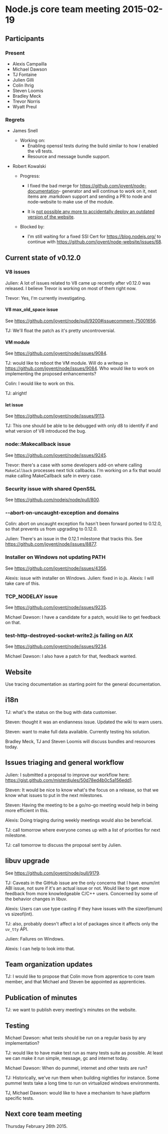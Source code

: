 # Node.js core team meeting 2015-02-19

## Participants

### Present

* Alexis Campailla
* Michael Dawson
* TJ Fontaine
* Julien Gilli
* Colin Ihrig
* Steven Loomis
* Bradley Meck
* Trevor Norris
* Wyatt Preul

### Regrets

* James Snell
  * Working on:
    * Enabling openssl tests during the build similar to how I enabled the v8 tests.
    * Resource and message bundle support.

* Robert Kowalski
  * Progress:
    * I fixed the bad merge for <https://github.com/joyent/node-documentation>-
    generator and will continue to work on it, next items are .markdown
    support and sending a PR to node and node-website to make use of the
    module.

    * It is [not possible any more to accidentally deploy an outdated version of the website](https://github.com/joyent/node-website/commit/dc1ab6f2037a9005d7fc44e73001bf9067e25d5b).

  * Blocked by:
    * I'm still waiting for a fixed SSl Cert for <https://blog.nodejs.org/> to
    continue with <https://github.com/joyent/node-website/issues/68>.

## Current state of v0.12.0

### V8 issues

Julien: A lot of issues related to V8 came up recently after v0.12.0 was
released. I believe Trevor is working on most of them right now.

Trevor: Yes, I'm currently investigating.

#### V8 max_old_space issue

See <https://github.com/joyent/node/pull/9200#issuecomment-75001656>.

TJ: We'll float the patch as it's pretty uncontroversial.

#### VM module

See <https://github.com/joyent/node/issues/9084>.

TJ: would like to reboot the VM module. Will do a writeup in
<https://github.com/joyent/node/issues/9084>. Who would like to work on
implementing the proposed enhancements?

Colin: I would like to work on this.

TJ: alright!

#### let issue

See <https://github.com/joyent/node/issues/9113>.

TJ: This one should be able to be debugged with only d8 to identify if and
what version of V8 introduced the bug.

### node::Makecallback issue

See <https://github.com/joyent/node/issues/9245>.

Trevor: there's a case with some developers add-on where calling
`MakeCallback` processes next tick callbacks. I'm working on a fix that would
make calling MakeCallback safe in every case.

### Security issue with shared OpenSSL

See <https://github.com/nodejs/node/pull/800>.

### --abort-on-uncaught-exception and domains

Colin: abort on uncaught exception fix hasn't been forward ported to 0.12.0,
so that prevents us from upgrading to 0.12.0.

Julien: There's an issue in the 0.12.1 milestone that tracks this. See
<https://github.com/joyent/node/issues/8877>.

### Installer on Windows not updating PATH

See <https://github.com/joyent/node/issues/4356>.

Alexis: issue with installer on Windows. Julien: fixed in io.js. Alexis: I
will take care of this.

### TCP_NODELAY issue

See <https://github.com/joyent/node/issues/9235>.

Michael Dawson: I have a candidate for a patch, would like to get feedback on that.

### test-http-destroyed-socket-write2.js failing on AIX

See <https://github.com/joyent/node/issues/9234>.

Michael Dawson: I also have a patch for that, feedback wanted.

## Website

Use tracing documentation as starting point for the general documentation.

## i18n

TJ: what's the status on the bug with data customiser.

Steven: thought it was an endianness issue. Updated the wiki to warn users.

Steven: want to make full data available. Currently testing his solution.

Bradley Meck, TJ and Steven Loomis will discuss bundles and resources today.

## Issues triaging and general workflow

Julien: I submitted a proposal to improve our workflow here:
<https://gist.github.com/misterdjules/50d78ed4b0c5a156edd1>.

Steven: It would be nice to know what's the focus on a release, so that we
know what issues to put in the next milestones.

Steven: Having the meeting to be a go/no-go meeting would help in being more
efficient in this.

Alexis: Doing triaging during weekly meetings would also be beneficial.

TJ: call tomorrow where everyone comes up with a list of priorities for next
milestone.

TJ: call tomorrow to discuss the proposal sent by Julien.

## libuv upgrade

See <https://github.com/joyent/node/pull/9179>.

TJ: Caveats in the GitHub issue are the only concerns that I have. enum/int
ABI issue, not sure if it's an actual issue or not. Would like to get more
feedback from more knowledgeable C/C++ users. Concerned by some of the
behavior changes in libuv.

Alexis: Users can use type casting if they have issues with the sizeof(enum)
vs sizeof(int).

TJ: also, probably doesn't affect a lot of packages since it affects only the
`uv_tty` API.

Julien: Failures on Windows.

Alexis: I can help to look into that.

## Team organization updates

TJ: I would like to propose that Colin move from apprentice to core team
member, and that Michael and Steven be appointed as apprenticies.

## Publication of minutes

TJ: we want to publish every meeting's minutes on the website.

## Testing

Michael Dawson: what tests should be run on a regular basis by any
implementation?

TJ: would like to have make test run as many tests suite as possible. At least
we can make it run simple, message, gc and internet today.

Michael Dawson: When do pummel, internet and other tests are run?

TJ: Historically, we've run them when building nightlies for instance. Some
pummel tests take a long time to run on virtualized windows environments.

TJ, Michael Dawson: would like to have a mechanism to have platform specific
tests.

## Next core team meeting

Thursday February 26th 2015.
